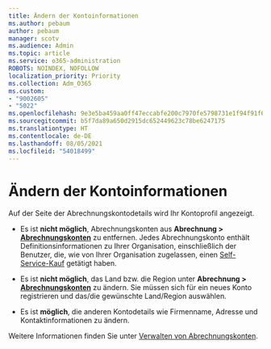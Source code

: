 ```yaml
---
title: Ändern der Kontoinformationen
ms.author: pebaum
author: pebaum
manager: scotv
ms.audience: Admin
ms.topic: article
ms.service: o365-administration
ROBOTS: NOINDEX, NOFOLLOW
localization_priority: Priority
ms.collection: Adm_O365
ms.custom:
- "9002605"
- "5022"
ms.openlocfilehash: 9e3e5ba459aa0ff47eccabfe200c7970fe5798731e1f94f91f6f9b059b74ffde
ms.sourcegitcommit: b5f7da89a650d2915dc652449623c78be6247175
ms.translationtype: HT
ms.contentlocale: de-DE
ms.lasthandoff: 08/05/2021
ms.locfileid: "54018499"
---
```

# <a name="change-billing-account-information"></a>Ändern der Kontoinformationen

Auf der Seite der Abrechnungskontodetails wird Ihr Kontoprofil angezeigt.

- Es ist **nicht möglich**, Abrechnungskonten aus **Abrechnung > [Abrechnungskonten](https://go.microsoft.com/fwlink/p/?linkid=2084771)** zu entfernen. Jedes Abrechnungskonto enthält Definitionsinformationen zu Ihrer Organisation, einschließlich der Benutzer, die, wie von Ihrer Organisation zugelassen, einen [Self-Service-Kauf](https://docs.microsoft.com/microsoft-365/commerce/subscriptions/manage-self-service-purchases-admins) getätigt haben. 

- Es ist **nicht möglich**, das Land bzw. die Region unter **Abrechnung > [Abrechnungskonten](https://go.microsoft.com/fwlink/p/?linkid=2084771)** zu ändern. Sie müssen sich für ein neues Konto registrieren und das/die gewünschte Land/Region auswählen. 

- Es ist **möglich**, die anderen Kontodetails wie Firmenname, Adresse und Kontaktinformationen zu ändern. 

Weitere Informationen finden Sie unter [Verwalten von Abrechnungskonten](https://docs.microsoft.com/microsoft-365/commerce/manage-billing-accounts). 
